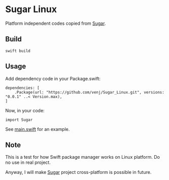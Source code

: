 Sugar Linux
===========

Platform independent codes copied from [Sugar](https://github.com/venj/Sugar).

Build
-----

```
swift build
```

Usage
-----

Add dependency code in your Package.swift:

```
dependencies: [
    .Package(url: "https://github.com/venj/Sugar_Linux.git", versions: "0.0.1" ..< Version.max),
]
```

Now, in your code:

```
import Sugar
```

See [main.swift](https://github.com/venj/SugarTest/blob/master/Sources/main.swift) for an example.

Note
----

This is a test for how Swift package manager works on Linux platform. Do no use in real project. 

Anyway, I will make [Sugar](https://github.com/venj/Sugar) project cross-platform is possible in future. 
